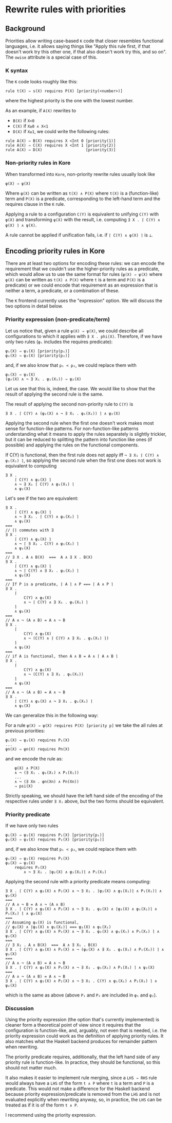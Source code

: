 Rewrite rules with priorities
=============================

Background
----------

Priorities allow writing case-based `K` code that closer resembles functional
languages, i.e. it allows saying things like "Apply this rule first,
if that doesn't work try this other one, if that also doesn't work try
this, and so on". The `owise` attribute is a special case of this.

### K syntax

The `K` code looks roughly like this:

```
rule t(X) ⇒ s(X) requires P(X) [priority(<number>)]
```

where the highest priority is the one with the lowest number.

As an example, if `A(X)` rewrites to
* `B(X)` if `X<0`
* `C(X)` if `X≥0 ∧ X<1`
* `D(X)` if `X≥1`,
we could write the following rules:

```
rule A(X) ⇒ B(X) requires X <Int 0 [priority(1)]
rule A(X) ⇒ C(X) requires X <Int 1 [priority(2)]
rule A(X) ⇒ D(X)                   [priority(3)]
```

### Non-priority rules in Kore

When transformed into `Kore`, non-priority rewrite rules usually look like

```
φ(X) ⇒ ψ(X)
```

Where `φ(X)` can be written as `t(X) ∧ P(X)` where `t(X)` is a
(function-like) term and `P(X)` is a predicate, corresponding to the
left-hand term and the requires clause in the `K` rule.

Applying a rule to a configuration `C(Y)` is equivalent to unifying
`C(Y)` with `φ(X)` and transforming `ψ(X)` with the result, i.e.
computing `∃ X . ⌈ C(Y) ∧ φ(X) ⌉ ∧ ψ(X)`.

A rule cannot be applied if unification fails, i.e. if
`⌈ C(Y) ∧ φ(X) ⌉` is `⊥`.

Encoding priority rules in Kore
-------------------------------

There are at least two options for encoding these rules: we can encode
the requirement that we couldn't use the higher-priority rules as a predicate,
which would allow us to use the same format for rules (`φ(X) ⇒ ψ(X)`
where `φ(X)` can be written as `t(X) ∧ P(X)` where `t` is a term and
`P(X)` is a predicate) or we could encode that requirement as an expression
that is neither a term, a predicate, or a combination of these.

The `K` frontend currently uses the "expression" option. We will discuss
the two options in detail below.

### Priority expression (non-predicate/term)

Let us notice that, given a rule `φ(X) ⇒ ψ(X)`, we could describe
all configurations to which it applies with `∃ X . phi(X)`. Therefore,
if we have only two rules (`φᵢ` includes the requires predicate):
```
φ₁(X) ⇒ ψ₁(X) [priority(p₁)]
φ₂(X) ⇒ ψ₂(X) [priority(p₂)]
```
and, if we also know that `p₁ < p₂`, we could replace them with
```
φ₁(X) ⇒ ψ₁(X)
(φ₂(X) ∧ ¬ ∃ X₁ . φ₁(X₁)) ⇒ ψ₂(X)
```

Let us see that this is, indeed, the case. We would like to show that the
result of applying the second rule is the same.

The result of applying the second non-priority rule to `C(Y)` is
```
∃ X . ⌈ C(Y) ∧ (φ₂(X) ∧ ¬ ∃ X₁ . φ₁(X₁)) ⌉ ∧ ψ₂(X)
```

Applying the second rule when the first one doesn't work makes most sense for
function-like patterns. For non-function-like patterns understanding what it
means to apply the rules separately is slightly trickier, but it can be
reduced to splitting the pattern into function like ones (if possible) and
applying the rules on the functional components.

If C(Y) is functional, then the first rule does not apply iff
`¬ ∃ X₁ ⌈ C(Y) ∧ φ₁(X₁) ⌉`, so
applying the second rule when the first one does
not work is equivalent to computing
```
∃ X .
    ⌈ C(Y) ∧ φ₂(X) ⌉
    ∧ ¬ ∃ X₁ ⌈ C(Y) ∧ φ₁(X₁) ⌉
    ∧ ψ₂(X)
```

Let's see if the two are equivalent:

```
∃ X .
    ⌈ C(Y) ∧ φ₂(X) ⌉
    ∧ ¬ ∃ X₁ . ⌈ C(Y) ∧ φ₁(X₁) ⌉
    ∧ ψ₂(X)
===
// ⌈⌉ commutes with ∃
∃ X .
    ⌈ C(Y) ∧ φ₂(X) ⌉
    ∧ ¬ ⌈ ∃ X₁ . C(Y) ∧ φ₁(X₁) ⌉
    ∧ ψ₂(X)
===
// ∃ X . A ∧ B(X)  ===  A ∧ ∃ X . B(X)
∃ X .
    ⌈ C(Y) ∧ φ₂(X) ⌉
    ∧ ¬ ⌈ C(Y) ∧ ∃ X₁ . φ₁(X₁) ⌉
    ∧ ψ₂(X)
===
// If P is a predicate, ⌈ A ⌉ ∧ P === ⌈ A ∧ P ⌉
∃ X .
    ⌈
        C(Y) ∧ φ₂(X)
        ∧ ¬ ⌈ C(Y) ∧ ∃ X₁ . φ₁(X₁) ⌉
    ⌉
    ∧ ψ₂(X)
===
// A ∧ ¬ (A ∧ B) = A ∧ ¬ B
∃ X .
    ⌈
        C(Y) ∧ φ₂(X)
        ∧ ¬ (C(Y) ∧ ⌈ C(Y) ∧ ∃ X₁ . φ₁(X₁) ⌉)
    ⌉
    ∧ ψ₂(X)
===
// if A is functional, then A ∧ B = A ∧ ⌈ A ∧ B ⌉
∃ X .
    ⌈
        C(Y) ∧ φ₂(X)
        ∧ ¬ (C(Y) ∧ ∃ X₁ . φ₁(X₁))
    ⌉
    ∧ ψ₂(X)
===
// A ∧ ¬ (A ∧ B) = A ∧ ¬ B
∃ X .
    ⌈ C(Y) ∧ φ₂(X) ∧ ¬ ∃ X₁ . φ₁(X₁) ⌉
    ∧ ψ₂(X)
```

We can generalize this in the following way:

For a rule `φ(X) ⇒ ψ(X) requires P(X) [priority p]` we take the all
rules at previous priorities:
```
φ₁(X) ⇒ ψ₁(X) requires P₁(X)
...
φn(X) ⇒ ψn(X) requires Pn(X)
```
and we encode the rule as:
```
    φ(X) ∧ P(X)
    ∧ ¬ (∃ X₁ . φ₁(X₁) ∧ P₁(X₁))
    ...
    ∧ ¬ (∃ Xn . φn(Xn) ∧ Pn(Xn))
    ⇒ psi(X)
```
Strictly speaking, we should have the left hand side of the encoding of the
respective rules under `∃ Xᵢ` above, but the two forms should be
equivalent.

### Priority predicate

If we have only two rules
```
φ₁(X) ⇒ ψ₁(X) requires P₁(X) [priority(p₁)]
φ₂(X) ⇒ ψ₂(X) requires P₂(X) [priority(p₂)]
```
and, if we also know that `p₁ < p₂`, we could replace them with
```
φ₁(X) ⇒ ψ₁(X) requires P₁(X)
φ₂(X) ⇒ ψ₂(X)
    requires P₂(X)
        ∧ ¬ ∃ X₁ . ⌈φ₂(X) ∧ φ₁(X₁)⌉ ∧ P₁(X₁)
```

Applying the second rule with a priority predicate means computing:
```
∃ X . ⌈ C(Y) ∧ φ₂(X) ∧ P₂(X) ∧ ¬ ∃ X₁ . ⌈φ₂(X) ∧ φ₁(X₁)⌉ ∧ P₁(X₁)⌉ ∧ ψ₂(X)
===
// A ∧ ¬ B = A ∧ ¬ (A ∧ B)
∃ X . ⌈ C(Y) ∧ φ₂(X) ∧ P₂(X) ∧ ¬ ∃ X₁ . φ₂(X) ∧ ⌈φ₂(X) ∧ φ₁(X₁)⌉ ∧ P₁(X₁) ⌉ ∧ ψ₂(X)
===
// Assuming φ₂(X) is functional,
// φ₂(X) ∧ ⌈φ₂(X) ∧ φ₁(X₁)⌉ === φ₂(X) ∧ φ₁(X₁)
∃ X . ⌈ C(Y) ∧ φ₂(X) ∧ P₂(X) ∧ ¬ ∃ X₁ . φ₂(X) ∧ φ₁(X₁) ∧ P₁(X₁) ⌉ ∧ ψ₂(X)
===
// ∃ X₁ . A ∧ B(X)  ===  A ∧ ∃ X₁ . B(X)
∃ X . ⌈ C(Y) ∧ φ₂(X) ∧ P₂(X) ∧ ¬ (φ₂(X) ∧ ∃ X₁ . φ₁(X₁) ∧ P₁(X₁)) ⌉ ∧ ψ₂(X)
===
// A ∧ ¬ (A ∧ B) = A ∧ ¬ B
∃ X . ⌈ C(Y) ∧ φ₂(X) ∧ P₂(X) ∧ ¬ ∃ X₁ . φ₁(X₁) ∧ P₁(X₁) ⌉ ∧ ψ₂(X)
===
// A ∧ ¬ (A ∧ B) = A ∧ ¬ B
∃ X . ⌈ C(Y) ∧ φ₂(X) ∧ P₂(X) ∧ ¬ ∃ X₁ . C(Y) ∧ φ₁(X₁) ∧ P₁(X₁) ⌉ ∧ ψ₂(X)
```
which is the same as above (above `P₁` and `P₂` are included in `φ₁` and `φ₂`).

### Discussion

Using the priority expression (the option that's currently implemented)
is cleaner form a theoretical point of view since it requires that the
configuration is function-like, and, arguably, not even that is needed,
i.e. the priority expression could work as the definition of applying priority
rules. It also matches what the Haskell backend produces for remainder pattern
when rewriting.

The priority predicate requires, additionally, that the left hand side of any
priority rule is function-like. In practice, they should
be functional, so this should not matter much.

It also makes it easier to implement rule merging, since a `LHS ⇒ RHS`
rule would always have a  `LHS` of the form `t ∧ P` where `t` is a term and
`P` is a predicate. This would not make a difference for the Haskell backend
because priority expression/predicate is removed from the `LHS` and is not
evaluated explicitly when rewriting anyway, so, in practice, the `LHS` can
be treated as if it is of the form `t ∧ P`.

I recommend using the priority expression.


